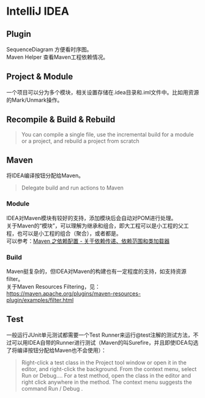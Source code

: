 # IntelliJ IDEA

## Plugin
SequenceDiagram 方便看时序图。<br>
Maven Helper 查看Maven工程依赖情况。

## Project & Module
一个项目可以分为多个模块，相关设置存储在.idea目录和.iml文件中。比如用资源的Mark/Unmark操作。

## Recompile & Build & Rebuild
> You can compile a single file, use the incremental build for a module or a project, and rebuild a project from scratch

## Maven
将IDEA编译按钮分配给Maven。
> Delegate build and run actions to Maven

### Module
IDEA对Maven模块有较好的支持，添加模块后会自动对POM进行处理。<br>
关于Maven的“模块”，可以理解为继承和组合，即大工程可以是小工程的父工程，也可以是小工程的组合（聚合），或者都是。<br>
可以参考：[Maven 之依赖配置 - 关于依赖传递、依赖范围和类加载器](https://my.oschina.net/mzdbxqh/blog/846018)

### Build
Maven挺复杂的，但IDEA对Maven的构建也有一定程度的支持，如支持资源filter。<br>
关于Maven Resources Filtering，见：https://maven.apache.org/plugins/maven-resources-plugin/examples/filter.html

## Test
一般运行JUnit单元测试都需要一个Test Runner来运行@test注解的测试方法，不过可以用IDEA自带的Runner进行测试（Maven的叫Surefire，并且即使IDEA勾选了将编译按钮分配给Maven也不会使用）：
> Right-click a test class in the Project tool window or open it in the editor, and right-click the background. From the context menu, select Run <class name> or Debug....
> For a test method, open the class in the editor and right click anywhere in the method. The context menu suggests the command Run / Debug <method name>.
